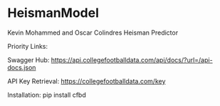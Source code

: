 # HeismanModel
Kevin Mohammed and Oscar Colindres Heisman Predictor

Priority Links: 

Swagger Hub: 
https://api.collegefootballdata.com/api/docs/?url=/api-docs.json

API Key Retrieval: 
https://collegefootballdata.com/key

Installation: 
pip install cfbd
